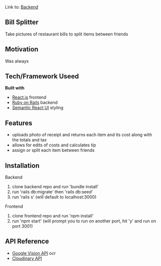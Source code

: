Link to: [Backend](https://github.com/sungchaan/receipt-scanner-backend_project5)
## Bill Splitter
Take pictures of restaurant bills to split items between friends

## Motivation
Was always 

## Tech/Framework Useed
<b> Built with </b>
- [React.js](https://reactjs.org/) frontend
- [Ruby on Rails](https://rubyonrails.org/) backend
- [Semantic React UI](https://react.semantic-ui.com/) styling

## Features
- uploads photo of receipt and returns each item and its cost along with the totals and tax
- allows for edits of costs and calculates tip 
- assign or split each item between friends 

## Installation
Backend
1. clone backend repo and run 'bundle install'
2. run 'rails db:migrate' then 'rails db:seed'
3. run 'rails s' (will default to localhost:3000)

Frontend
1. clone frontend repo and run 'npm install'
2. run 'npm start' (will prompt you to run on another port, hit 'y' and run on port 3001)

## API Reference
- [Google Vision API](https://www.google.com/search?q=google+vision+api&rlz=1C5CHFA_enUS814US814&oq=google+vision+api&aqs=chrome..69i57j69i60l2j0j69i65j69i59.3303j0j7&sourceid=chrome&ie=UTF-8) ocr
- [Cloudinary API](http://cloudinary.com)
